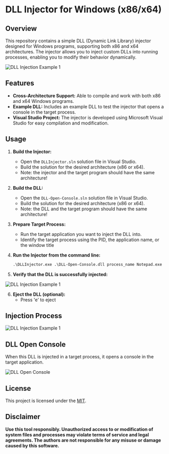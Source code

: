 # DLL Injector for Windows (x86/x64)

## Overview

This repository contains a simple DLL (Dynamic Link Library) injector designed for Windows programs, supporting both x86 and x64 architectures. The injector allows you to inject custom DLLs into running processes, enabling you to modify their behavior dynamically.

![DLL Injection Example 1](placeholder_1.gif)

## Features

- **Cross-Architecture Support:** Able to compile and work with both x86 and x64 Windows programs.
- **Example DLL:** Includes an example DLL to test the injector that opens a console in the target process.
- **Visual Studio Project:** The injector is developed using Microsoft Visual Studio for easy compilation and modification.

## Usage

1. **Build the Injector:**
   - Open the `DLLInjector.sln` solution file in Visual Studio.
   - Build the solution for the desired architecture (x86 or x64).
   - Note: the injector and the target program should have the same architecture!

2. **Build the DLL:**
   - Open the `DLL-Open-Console.sln` solution file in Visual Studio.
   - Build the solution for the desired architecture (x86 or x64).
   - Note: the DLL and the target program should have the same architecture!

3. **Prepare Target Process:**
   - Run the target application you want to inject the DLL into.
   - Identify the target process using the PID, the application name, or the window title

4. **Run the Injector from the command line:**

   ```cmd
   .\DLLInjector.exe .\DLL-Open-Console.dll process_name Notepad.exe
   ```

5. **Verify that the DLL is successfully injected:**

![DLL Injection Example 1](placeholder_image_1.png)

6. **Eject the DLL (optional):**
   - Press 'e' to eject

## Injection Process

![DLL Injection Example 1](placeholder_image_2.png)

## DLL Open Console

When this DLL is injected in a target process, it opens a console in the target application.

![DLL Open Console](placeholder_image_3.png)

## License

This project is licensed under the [MIT](LICENSE).

## Disclaimer

**Use this tool responsibly. Unauthorized access to or modification of system files and processes may violate terms of service and legal agreements. The authors are not responsible for any misuse or damage caused by this software.**
